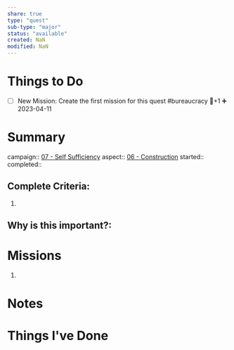 ```yaml
---
share: true
type: "quest"
sub-type: "major"
status: "available"
created: NaN 
modified: NaN
---
```

 
 
# Things to Do
- [ ] New Mission: Create the first mission for this quest #bureaucracy 🥄+1 ➕ 2023-04-11 
# Summary
campaign:: [07 - Self Sufficiency](07%20-%20Self%20Sufficiency.md)
aspect:: [06 - Construction](./06%20-%20Construction.md)
started:: 
completed::
## Complete Criteria:
1. 

## Why is this important?:

# Missions
1.

# Notes

# Things I've Done